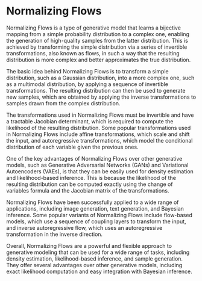 # Normalizing Flows

Normalizing Flows is a type of generative model that learns a bijective mapping from a simple probability distribution to a complex one, enabling the generation of high-quality samples from the latter distribution. This is achieved by transforming the simple distribution via a series of invertible transformations, also known as flows, in such a way that the resulting distribution is more complex and better approximates the true distribution. 

The basic idea behind Normalizing Flows is to transform a simple distribution, such as a Gaussian distribution, into a more complex one, such as a multimodal distribution, by applying a sequence of invertible transformations. The resulting distribution can then be used to generate new samples, which are obtained by applying the inverse transformations to samples drawn from the complex distribution. 

The transformations used in Normalizing Flows must be invertible and have a tractable Jacobian determinant, which is required to compute the likelihood of the resulting distribution. Some popular transformations used in Normalizing Flows include affine transformations, which scale and shift the input, and autoregressive transformations, which model the conditional distribution of each variable given the previous ones. 

One of the key advantages of Normalizing Flows over other generative models, such as Generative Adversarial Networks (GANs) and Variational Autoencoders (VAEs), is that they can be easily used for density estimation and likelihood-based inference. This is because the likelihood of the resulting distribution can be computed exactly using the change of variables formula and the Jacobian matrix of the transformations. 

Normalizing Flows have been successfully applied to a wide range of applications, including image generation, text generation, and Bayesian inference. Some popular variants of Normalizing Flows include flow-based models, which use a sequence of coupling layers to transform the input, and inverse autoregressive flow, which uses an autoregressive transformation in the inverse direction. 

Overall, Normalizing Flows are a powerful and flexible approach to generative modeling that can be used for a wide range of tasks, including density estimation, likelihood-based inference, and sample generation. They offer several advantages over other generative models, including exact likelihood computation and easy integration with Bayesian inference.
